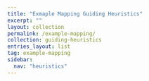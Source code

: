 ```yaml
---
title: "Exmaple Mapping Guiding Heuristics"
excerpt: ""
layout: collection
permalink: /example-mapping/
collection: guiding-heuristics
entries_layout: list
tag: example-mapping
sidebar:
  nav: "heuristics"
---
```

